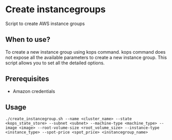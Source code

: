 # Create instancegroups
Script to create AWS instance groups

## When to use?
To create a new instance group using kops command. kops command does not expose all the available parameters
to create a new instance group. This script allows you to set all the detailed options. 

## Prerequisites
- Amazon credentials

## Usage
```
./create_instancegroup.sh --name <cluster_name> --state <kops_state_store> --subnet <subnet> --machine-type <machine_type> --image <image> --root-volume-size <root_volume_size> --instance-type <instance_type> --spot-price <spot_price> <instancegroup_name>
```
